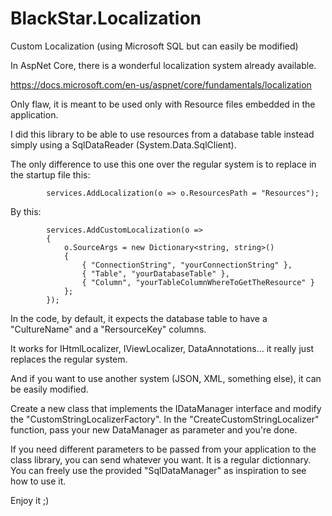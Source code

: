 # BlackStar.Localization
Custom Localization (using Microsoft SQL but can easily be modified)

In AspNet Core, there is a wonderful localization system already available.

https://docs.microsoft.com/en-us/aspnet/core/fundamentals/localization

Only flaw, it is meant to be used only with Resource files embedded in the application.

I did this library to be able to use resources from a database table instead simply using a SqlDataReader (System.Data.SqlClient).

The only difference to use this one over the regular system is to replace in the startup file this:

            services.AddLocalization(o => o.ResourcesPath = "Resources");

By this:

            services.AddCustomLocalization(o =>
            {
                o.SourceArgs = new Dictionary<string, string>()
                {
                    { "ConnectionString", "yourConnectionString" },
                    { "Table", "yourDatabaseTable" },
                    { "Column", "yourTableColumnWhereToGetTheResource" }
                };
            });

In the code, by default, it expects the database table to have a "CultureName" and a "RersourceKey" columns.

It works for IHtmlLocalizer, IViewLocalizer, DataAnnotations... it really just replaces the regular system.

And if you want to use another system (JSON, XML, something else), it can be easily modified.

Create a new class that implements the IDataManager interface and modify the "CustomStringLocalizerFactory". In the "CreateCustomStringLocalizer" function, pass your new DataManager as parameter and you're done.

If you need different parameters to be passed from your application to the class library, you can send whatever you want. It is a regular dictionnary. You can freely use the provided "SqlDataManager" as inspiration to see how to use it.

Enjoy it ;)
